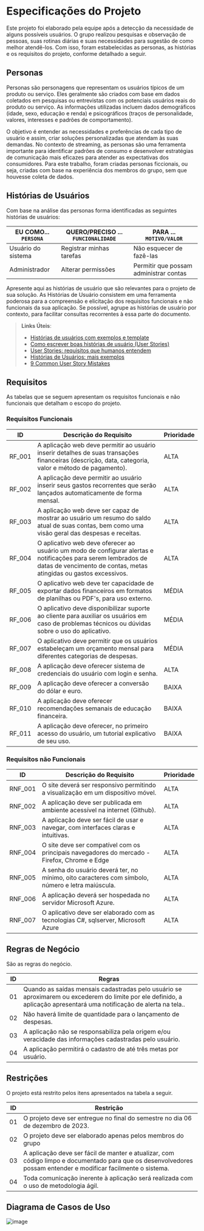 # Especificações do Projeto

Este projeto foi elaborado pela equipe após a detecção da necessidade de alguns possíveis usuários. O grupo realizou pesquisas e observação de pessoas, suas rotinas diárias e suas necessidades para sugestão de como melhor atendê-los. Com isso, foram estabelecidas as personas, as histórias e os requisitos do projeto, conforme detalhado a seguir. 

## Personas

Personas são personagens que representam os usuários típicos de um produto ou serviço. Eles geralmente são criados com base em dados coletados em pesquisas ou entrevistas com os potenciais usuários reais do produto ou serviço. As informações utilizadas incluem dados demográficos (idade, sexo, educação e renda) e psicográficos (traços de personalidade, valores, interesses e padrões de comportamento). 

O objetivo é entender as necessidades e preferências de cada tipo de usuário e assim, criar soluções personalizadas que atendam às suas demandas.  No contexto de streaming, as personas são uma ferramenta importante para identificar padrões de consumo e desenvolver estratégias de comunicação mais eficazes para atender as expectativas dos consumidores. Para este trabalho, foram criadas personas ficcionais, ou seja, criadas com base na experiência dos membros do grupo, sem que houvesse coleta de dados. 



## Histórias de Usuários

Com base na análise das personas forma identificadas as seguintes histórias de usuários:

|EU COMO... `PERSONA`| QUERO/PRECISO ... `FUNCIONALIDADE` |PARA ... `MOTIVO/VALOR`                 |
|--------------------|------------------------------------|----------------------------------------|
|Usuário do sistema  | Registrar minhas tarefas           | Não esquecer de fazê-las               |
|Administrador       | Alterar permissões                 | Permitir que possam administrar contas |

Apresente aqui as histórias de usuário que são relevantes para o projeto de sua solução. As Histórias de Usuário consistem em uma ferramenta poderosa para a compreensão e elicitação dos requisitos funcionais e não funcionais da sua aplicação. Se possível, agrupe as histórias de usuário por contexto, para facilitar consultas recorrentes à essa parte do documento.

> **Links Úteis**:
> - [Histórias de usuários com exemplos e template](https://www.atlassian.com/br/agile/project-management/user-stories)
> - [Como escrever boas histórias de usuário (User Stories)](https://medium.com/vertice/como-escrever-boas-users-stories-hist%C3%B3rias-de-usu%C3%A1rios-b29c75043fac)
> - [User Stories: requisitos que humanos entendem](https://www.luiztools.com.br/post/user-stories-descricao-de-requisitos-que-humanos-entendem/)
> - [Histórias de Usuários: mais exemplos](https://www.reqview.com/doc/user-stories-example.html)
> - [9 Common User Story Mistakes](https://airfocus.com/blog/user-story-mistakes/)

## Requisitos

As tabelas que se seguem apresentam os requisitos funcionais e não funcionais que detalham o escopo do projeto.

### Requisitos Funcionais

|ID |Descrição do Requisito |Prioridade |
|:---:|---|---|
|RF_001| A aplicação web deve permitir ao usuário inserir detalhes de suas transações financeiras (descrição, data, categoria, valor e método de pagamento).| ALTA |
|RF_002| A aplicação deve permitir ao usuário inserir seus gastos recorrentes que serão lançados automaticamente de forma mensal.  | ALTA |
|RF_003| A aplicação web deve ser capaz de mostrar ao usuário um resumo do saldo atual de suas contas, bem como uma visão geral das despesas e receitas.| ALTA |
|RF_004| O aplicativo web deve oferecer ao usuário um modo de configurar alertas e notificações para serem lembrados de datas de vencimento de contas, metas atingidas ou gastos excessivos.| ALTA |
|RF_005| O aplicativo web deve ter capacidade de exportar dados financeiros em formatos de planilhas ou PDF's, para uso externo.| MÉDIA |
|RF_006| O aplicativo deve disponibilizar suporte ao cliente para auxiliar os usuários em caso de problemas técnicos ou dúvidas sobre o uso do aplicativo.| MÉDIA |
|RF_007| O aplicativo deve permitir que os usuários estabeleçam um orçamento mensal para diferentes categorias de despesas.| MÉDIA |
|RF_008| A aplicação deve oferecer sistema de credenciais do usuário com login e senha.| ALTA |
|RF_009| A aplicação deve oferecer a conversão do dólar e euro.| BAIXA |
|RF_010| A aplicação deve oferecer recomendações semanais de educação financeira.| BAIXA |
|RF_011| A aplicação deve oferecer, no primeiro acesso do usuário, um tutorial explicativo de seu uso.| BAIXA |

### Requisitos não Funcionais

|ID |Descrição do Requisito |Prioridade |
|:---:|---|---|
|RNF_001| O site deverá ser responsivo permitindo a visualização em um dispositivo móvel.   | ALTA | 
|RNF_002| A aplicação deve ser publicada em ambiente acessível na internet (Github). |  ALTA |
|RNF_003| A aplicação deve ser fácil de usar e navegar, com interfaces claras e intuitivas. | ALTA | 
|RNF_004|O site deve ser compatível com os principais navegadores do mercado - Firefox, Chrome e Edge | ALTA | 
|RNF_005| A senha do usuário deverá ter, no mínimo, oito caracteres com símbolo, número e letra maiúscula. |  ALTA | 
|RNF_006| A aplicação deverá ser hospedada no servidor Microsoft Azure. |  ALTA | 
|RNF_007| O aplicativo deve ser elaborado com as tecnologias C#, sqlserver, Microsoft Azure |  ALTA | 

## Regras de Negócio

São as regras do negócio.

|ID| Regras                                             |
|---|---|
|01|Quando as saídas mensais cadastradas pelo usuário se aproximarem ou excederem do limite por ele definido, a aplicação apresentará uma notificação de alerta na tela..
|02| Não haverá limite de quantidade para o lançamento de despesas.       |
|03| A aplicação não se responsabiliza pela origem e/ou veracidade das informações cadastradas pelo usuário. |
|04| A aplicação permitirá o cadastro de até três metas por usuário. |

## Restrições

O projeto está restrito pelos itens apresentados na tabela a seguir.

|ID| Restrição                                             |
|---|---|
|01|O projeto deve ser entregue no final do semestre no dia 06 de dezembro de 2023.
|02| O projeto deve ser elaborado apenas pelos membros do grupo       |
|03| A aplicação deve ser fácil de manter e atualizar, com código limpo e documentado para que os desenvolvedores possam entender e modificar facilmente o sistema. |
|04| Toda comunicação inerente à aplicação será realizada com o uso de metodologia ágil. |



## Diagrama de Casos de Uso

![image](https://github.com/ICEI-PUC-Minas-PMV-ADS/pmv-ads-2023-2-e2-proj-int-t4-coincontrol/assets/100796561/5957a648-f36a-45d0-a5e5-1373e022c7ed)

